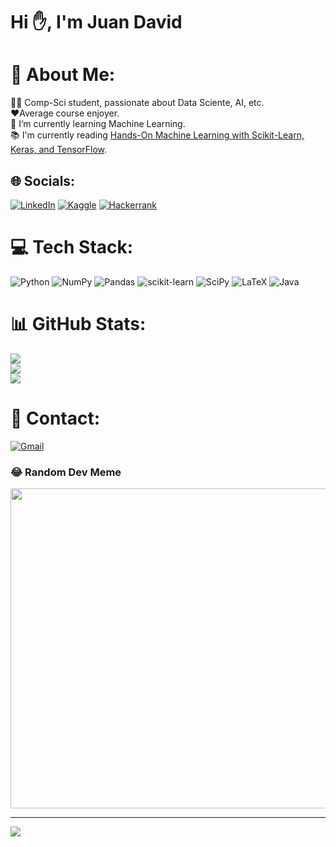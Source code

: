 # Hi ✋, I'm Juan David 



# 💫 About Me:
👨‍💻​ Comp-Sci student, passionate about Data Sciente, AI, etc.<br>❤️​ Average course enjoyer.  <br>🌱 I’m currently learning Machine Learning.<br>📚​ I'm currently reading [Hands-On Machine Learning with Scikit-Learn, Keras, and TensorFlow](https://www.oreilly.com/library/view/hands-on-machine-learning/9781492032632/).


## 🌐 Socials:
[![LinkedIn](https://img.shields.io/badge/LinkedIn-0077B5?style=for-the-badge&logo=linkedin&logoColor=white)](https://linkedin.com/in/juan-david-sánchez-11a17a227)
[![Kaggle](https://img.shields.io/badge/Kaggle-20BEFF?style=for-the-badge&logo=Kaggle&logoColor=white)](https://www.kaggle.com/juandavsnchez)
[![Hackerrank](https://img.shields.io/badge/-Hackerrank-2EC866?style=for-the-badge&logo=HackerRank&logoColor=white)](https://www.hackerrank.com/jusanchezmu)


# 💻 Tech Stack:
 ![Python](https://img.shields.io/badge/python-3670A0?style=for-the-badge&logo=python&logoColor=ffdd54) ![NumPy](https://img.shields.io/badge/numpy-%23013243.svg?style=for-the-badge&logo=numpy&logoColor=white) ![Pandas](https://img.shields.io/badge/pandas-%23150458.svg?style=for-the-badge&logo=pandas&logoColor=white) ![scikit-learn](https://img.shields.io/badge/scikit--learn-%23F7931E.svg?style=for-the-badge&logo=scikit-learn&logoColor=white) ![SciPy](https://img.shields.io/badge/SciPy-%230C55A5.svg?style=for-the-badge&logo=scipy&logoColor=%white)
![LaTeX](https://img.shields.io/badge/latex-%23008080.svg?style=for-the-badge&logo=latex&logoColor=white)
![Java](https://img.shields.io/badge/java-%23ED8B00.svg?style=for-the-badge&logo=java&logoColor=white) 
# 📊 GitHub Stats:
![](https://github-readme-stats.vercel.app/api?username=JuanDa14Sa&theme=dark&hide_border=false&include_all_commits=false&count_private=false)<br/>
![](https://github-readme-streak-stats.herokuapp.com/?user=JuanDa14Sa&theme=dark&hide_border=false)<br/>
![](https://github-readme-stats.vercel.app/api/top-langs/?username=JuanDa14Sa&theme=dark&hide_border=false&include_all_commits=false&count_private=false&layout=compact)
# 📱 Contact:
[![Gmail](https://img.shields.io/badge/Gmail-D14836?style=for-the-badge&logo=gmail&logoColor=white)](href="mailto:juandavsanchezm@gmail.com?subject=&body=")



### 😂 Random Dev Meme
<img src="https://random-memer.herokuapp.com/" width="512px"/>

---
[![](https://visitcount.itsvg.in/api?id=JuanDa14Sa&icon=5&color=6)](https://visitcount.itsvg.in)

